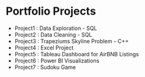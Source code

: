 # Portfolio Projects

- Project1 : Data Exploration - SQL  
- Project2 : Data Cleaning - SQL
- Project3 : Trapeziums Skyline Problem - C++
- Project4 : Excel Project
- Project5 : Tableau Dashboard for AirBNB Listings
- Project6 : Power BI Visualizations
- Project7 : Sudoku Game
